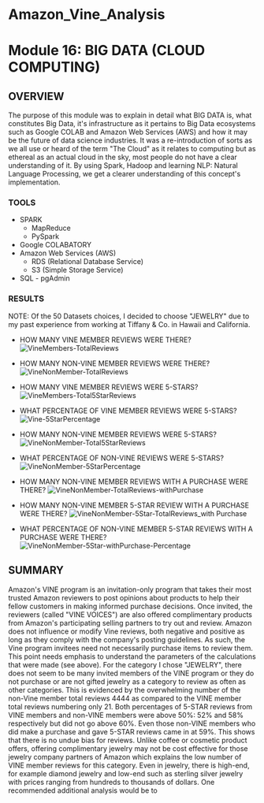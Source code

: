 # Amazon_Vine_Analysis
# Module 16: BIG DATA (CLOUD COMPUTING)

## OVERVIEW
The purpose of this module was to explain in detail what BIG DATA is, what constitutes Big Data, it's infrastructure as it pertains to Big Data ecosystems such as Google COLAB and Amazon Web Services (AWS) and how it may be the future of data science industries.  It was a re-introduction of sorts as we all use or heard of the term "The Cloud" as it relates to computing but as ethereal as an actual cloud in the sky, most people do not have a clear understanding of it.  By using Spark, Hadoop and learning NLP: Natural Language Processing, we get a clearer understanding of this concept's implementation.


### TOOLS
* SPARK
  * MapReduce
  * PySpark
* Google COLABATORY
* Amazon Web Services (AWS)
  * RDS (Relational Database Service)
  * S3 (Simple Storage Service)
* SQL - pgAdmin

### RESULTS
NOTE: Of the 50 Datasets choices, I decided to choose "JEWELRY" due to my past experience from working at Tiffany & Co. in Hawaii and California.

* HOW MANY VINE MEMBER REVIEWS WERE THERE?
![VineMembers-TotalReviews](https://user-images.githubusercontent.com/99851509/177087639-c9de6d82-161e-415e-97f8-37e3169bea88.png)


* HOW MANY NON-VINE MEMBER REVIEWS WERE THERE?
![VineNonMember-TotalReviews](https://user-images.githubusercontent.com/99851509/177087701-c55a3ece-39a2-49db-8508-75e2035b97c9.png)


* HOW MANY VINE MEMBER REVIEWS WERE 5-STARS?
![VineMembers-Total5StarReviews](https://user-images.githubusercontent.com/99851509/177087820-7053819e-8c31-41ec-9cd4-cc0a7c19124f.png)


* WHAT PERCENTAGE OF VINE MEMBER REVIEWS WERE 5-STARS?
![Vine-5StarPercentage](https://user-images.githubusercontent.com/99851509/177087858-e57d54c6-a836-40f1-813e-be4c48b574f4.png)


* HOW MANY NON-VINE MEMBER REVIEWS WERE 5-STARS?
![VineNonMember-Total5StarReviews](https://user-images.githubusercontent.com/99851509/177087918-fe469d58-297b-4e49-8a43-771caa1a89c3.png)


* WHAT PERCENTAGE OF NON-VINE REVIEWS WERE 5-STARS?
![VineNonMember-5StarPercentage](https://user-images.githubusercontent.com/99851509/177088250-352147b7-27f4-4916-b20f-7228c845893d.png)


* HOW MANY NON-VINE MEMBER REVIEWS WITH A PURCHASE WERE THERE?
![VineNonMember-TotalReviews-withPurchase](https://user-images.githubusercontent.com/99851509/177088010-0153d718-ff7a-475f-a8f7-910316695e55.png)


* HOW MANY NON-VINE MEMBER 5-STAR REVIEW WITH A PURCHASE WERE THERE?
![VineNonMember-5Star-TotalReviews_with Purchase](https://user-images.githubusercontent.com/99851509/177088070-3f6cb45f-a54e-4764-b5c3-7c43a28f40dc.png)


* WHAT PERCENTAGE OF NON-VINE MEMBER 5-STAR REVIEWS WITH A PURCHASE WERE THERE?
![VineNonMember-5Star-withPurchase-Percentage](https://user-images.githubusercontent.com/99851509/177088104-6d3eb09b-f238-4fcf-8f35-329ba4897a18.png)


## SUMMARY
Amazon's VINE program is an invitation-only program that takes their most trusted Amazon reviewers to post opinions about products to help their fellow customers in making informed purchase decisions.  Once invited, the reviewers (called "VINE VOICES") are also offered complimentary products from Amazon's participating selling partners to try out and review.  Amazon does not influence or modify Vine reviews, both negative and positive as long as they comply with the company's posting guidelines. As such, the Vine program invitees need not necessarily purchase items to review them.  This point needs emphasis to understand the parameters of the calculations that were made (see above).
For the category I chose "JEWELRY", there does not seem to be many invited members of the VINE program or they do not purchase or are not gifted jewelry as a category to review as often as other categories.  This is evidenced by the overwhelming number of the non-Vine member total reviews 4444 as compared to the VINE member total reviews numbering only 21.  Both percentages of 5-STAR reviews from VINE members and non-VINE members were above 50%: 52% and 58% respectively but did not go above 60%.  Even those non-VINE members who did make a purchase and gave 5-STAR reviews came in at 59%.  This shows that there is no undue bias for reviews.  Unlike coffee or cosmetic product offers, offering complimentary jewelry may not be cost effective for those jewelry company partners of Amazon which explains the low number of VINE member reviews for this category.
Even in jewelry, there is high-end, for example diamond jewelry and low-end such as sterling silver jewelry with prices ranging from hundreds to thousands of dollars.  One recommended additional analysis would be to

